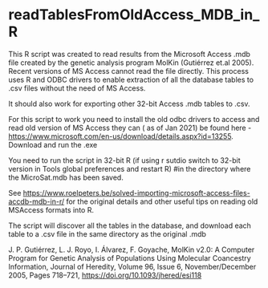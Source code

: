 # readTablesFromOldAccess_MDB_in_R

This R script was created to read results from the Microsoft Access .mdb file created by the genetic analysis program MolKin (Gutiérrez et.al 2005). Recent versions of MS Access cannot read the file directly.  This process uses R and ODBC drivers to enable extraction of all the database tables to .csv files without the need of MS Access.

It should also work for exporting other 32-bit Access .mdb tables to .csv.

For this script to work you need to install the old odbc drivers to access and read old version of MS Access they can ( as of Jan 2021) be found here - https://www.microsoft.com/en-us/download/details.aspx?id=13255. Download and run the .exe

You need to run the script in 32-bit R (if using r sutdio switch to 32-bit version in Tools global preferences and restart R)
#in the directory where the MicroSat.mdb has been saved.

See https://www.roelpeters.be/solved-importing-microsoft-access-files-accdb-mdb-in-r/ for the original details and other useful tips on reading old MSAccess formats into R.

The script will discover all the tables in the database, and download each table to a .csv file in the same directory as the original .mdb


J. P. Gutiérrez, L. J. Royo, I. Álvarez, F. Goyache, MolKin v2.0: A Computer Program for Genetic Analysis of Populations Using Molecular Coancestry Information, Journal of Heredity, Volume 96, Issue 6, November/December 2005, Pages 718–721, https://doi.org/10.1093/jhered/esi118
